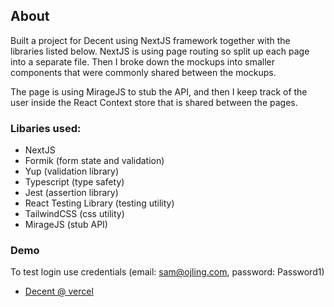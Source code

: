 ## About

Built a project for Decent using NextJS framework together with the libraries listed below. NextJS is using page routing so split up each page into a separate file. Then I broke down the mockups into smaller components that were commonly shared between the mockups.

The page is using MirageJS to stub the API, and then I keep track of the user inside the React Context store that is shared between the pages.

### Libaries used:

- NextJS
- Formik (form state and validation)
- Yup (validation library)
- Typescript (type safety)
- Jest (assertion library)
- React Testing Library (testing utility)
- TailwindCSS (css utility)
- MirageJS (stub API)

### Demo

To test login use credentials (email: sam@ojling.com, password: Password1)

- [Decent @ vercel](https://decent.vercel.app/)
